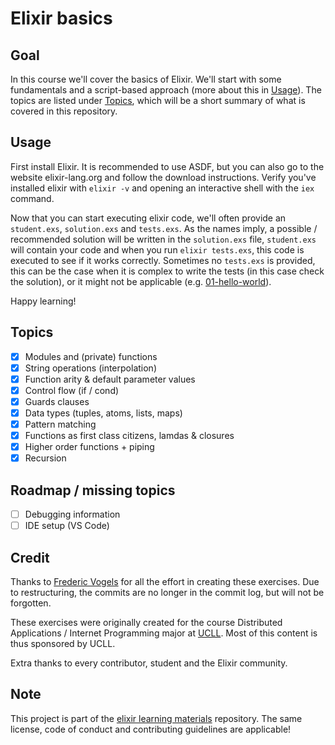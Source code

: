 # Elixir basics

## Goal

In this course we'll cover the basics of Elixir. We'll start with some fundamentals and a script-based approach (more about this in [Usage](#usage)). The topics are listed under [Topics](#topics), which will be a short summary of what is covered in this repository.

## Usage

First install Elixir. It is recommended to use ASDF, but you can also go to the website elixir-lang.org and follow the download instructions. Verify you've installed elixir with `elixir -v` and opening an interactive shell with the `iex` command.

Now that you can start executing elixir code, we'll often provide an `student.exs`, `solution.exs` and `tests.exs`. As the names imply, a possible / recommended solution will be written in the `solution.exs` file, `student.exs` will contain your code and when you run `elixir tests.exs`, this code is executed to see if it works correctly. Sometimes no `tests.exs` is provided, this can be the case when it is complex to write the tests (in this case check the solution), or it might not be applicable (e.g. [01-hello-world](01-basics/01-hello-world/)).

Happy learning!

## Topics

- [X] Modules and (private) functions
- [X] String operations (interpolation)
- [X] Function arity & default parameter values
- [X] Control flow (if / cond)
- [X] Guards clauses
- [X] Data types (tuples, atoms, lists, maps)
- [X] Pattern matching
- [X] Functions as first class citizens, lamdas & closures
- [X] Higher order functions + piping
- [X] Recursion

## Roadmap / missing topics

- [ ] Debugging information
- [ ] IDE setup (VS Code)

## Credit

Thanks to [Frederic Vogels](https://github.com/fvogels) for all the effort in creating these exercises. Due to restructuring, the commits are no longer in the commit log, but will not be forgotten.

These exercises were originally created for the course Distributed Applications / Internet Programming major at [UCLL](https://www.ucll.be/). Most of this content is thus sponsored by UCLL.

Extra thanks to every contributor, student and the Elixir community.

## Note

This project is part of the [elixir learning materials](https://github.com/WannesFransen1994/elixir-learning-materials) repository. The same license, code of conduct and contributing guidelines are applicable!
